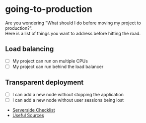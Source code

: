 # going-to-production

Are you wondering "What should I do before moving my project to production?".  
Here is a list of things you want to address before hitting the road.

## Load balancing

  * [ ] My project can run on multiple CPUs
  * [ ] My project can run behind the load balancer

## Transparent deployment
  
  * [ ] I can add a new node without stopping the application
  * [ ] I can add a new node without user sessions being lost

* [Serverside Checklist](serverside-checklist.md)
* [Useful Sources](sources.md)
